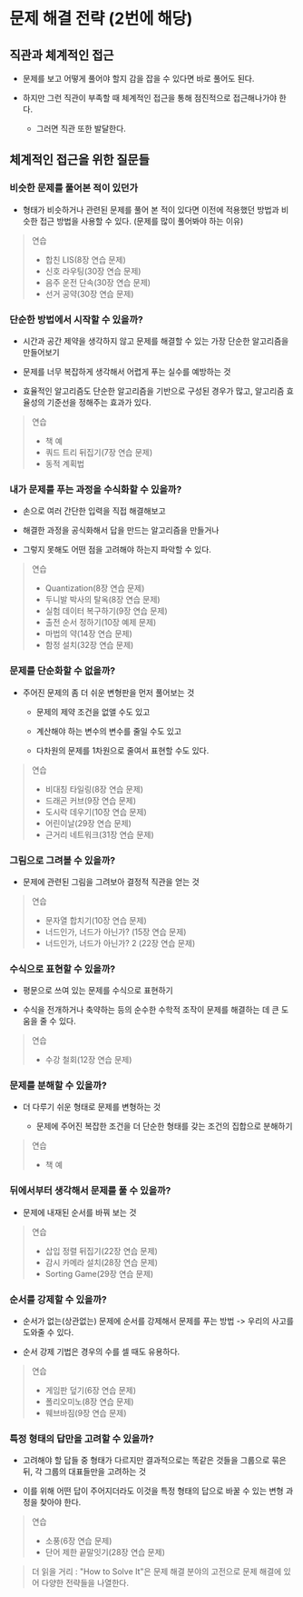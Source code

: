 # 문제 해결 전략 (2번에 해당)

## 직관과 체계적인 접근

- 문제를 보고 어떻게 풀어야 할지 감을 잡을 수 있다면 바로 풀어도 된다.

- 하지만 그런 직관이 부족할 때 체계적인 접근을 통해 점진적으로 접근해나가야 한다.

    - 그러면 직관 또한 발달한다.

## 체계적인 접근을 위한 질문들

### 비슷한 문제를 풀어본 적이 있던가

- 형태가 비슷하거나 관련된 문제를 풀어 본 적이 있다면 이전에 적용했던 방법과 비슷한 접근 방법을 사용할 수 있다. (문제를 많이 풀어봐야 하는 이유)

> 연습 
> - 합친 LIS(8장 연습 문제)
> - 신호 라우팅(30장 연습 문제)
> - 음주 운전 단속(30장 연습 문제)
> - 선거 공약(30장 연습 문제)

### 단순한 방법에서 시작할 수 있을까?

- 시간과 공간 제약을 생각하지 않고 문제를 해결할 수 있는 가장 단순한 알고리즘을 만들어보기

- 문제를 너무 복잡하게 생각해서 어렵게 푸는 실수를 예방하는 것

- 효율적인 알고리즘도 단순한 알고리즘을 기반으로 구성된 경우가 많고, 알고리즘 효율성의 기준선을 정해주는 효과가 있다.

> 연습 
> - 책 예
> - 쿼드 트리 뒤집기(7장 연습 문제)
> - 동적 계획법

### 내가 문제를 푸는 과정을 수식화할 수 있을까?

- 손으로 여러 간단한 입력을 직접 해결해보고 

 - 해결한 과정을 공식화해서 답을 만드는 알고리즘을 만들거나 

- 그렇지 못해도 어떤 점을 고려해야 하는지 파악할 수 있다.

> 연습 
> - Quantization(8장 연습 문제)
> - 두니발 박사의 탈옥(8장 연습 문제)
> - 실험 데이터 복구하기(9장 연습 문제)
> - 출전 순서 정하기(10장 예제 문제)
> - 마법의 약(14장 연습 문제)
> - 함정 설치(32장 연습 문제)

### 문제를 단순화할 수 없을까?

- 주어진 문제의 좀 더 쉬운 변형판을 먼저 풀어보는 것

    - 문제의 제약 조건을 없앨 수도 있고

    - 계산해야 하는 변수의 변수를 줄일 수도 있고

    - 다차원의 문제를 1차원으로 줄여서 표현할 수도 있다.

> 연습 
> - 비대칭 타일링(8장 연습 문제)
> - 드래곤 커브(9장 연습 문제)
> - 도시락 데우기(10장 연습 문제)
> - 어린이날(29장 연습 문제)
> - 근거리 네트워크(31장 연습 문제)

### 그림으로 그려볼 수 있을까?

- 문제에 관련된 그림을 그려보아 결정적 직관을 얻는 것

> 연습 
> - 문자열 합치기(10장 연습 문제)
> - 너드인가, 너드가 아닌가? (15장 연습 문제)
> - 너드인가, 너드가 아닌가? 2 (22장 연습 문제)

### 수식으로 표현할 수 있을까?

- 평문으로 쓰여 있는 문제를 수식으로 표현하기

- 수식을 전개하거나 축약하는 등의 순수한 수학적 조작이 문제를 해결하는 데 큰 도움을 줄 수 있다.

> 연습 
> - 수강 철회(12장 연습 문제)

### 문제를 분해할 수 있을까?

- 더 다루기 쉬운 형태로 문제를 변형하는 것
        
    - 문제에 주어진 복잡한 조건을 더 단순한 형태를 갖는 조건의 집합으로 분해하기

> 연습 
> - 책 예

### 뒤에서부터 생각해서 문제를 풀 수 있을까?

- 문제에 내재된 순서를 바꿔 보는 것

> 연습 
> - 삽입 정렬 뒤집기(22장 연습 문제)
> - 감시 카메라 설치(28장 연습 문제)
> - Sorting Game(29장 연습 문제)

### 순서를 강제할 수 있을까?

- 순서가 없는(상관없는) 문제에 순서를 강제해서 문제를 푸는 방법 -> 우리의 사고를 도와줄 수 있다.

- 순서 강제 기법은 경우의 수를 셀 때도 유용하다.

> 연습 
> - 게임판 덮기(6장 연습 문제)
> - 폴리오미노(8장 연습 문제)
> - 웨브바짐(9장 연습 문제)

### 특정 형태의 답만을 고려할 수 있을까?

- 고려해야 할 답들 중 형태가 다르지만 결과적으로는 똑같은 것들을 그룹으로 묶은 뒤, 각 그룹의 대표들만을 고려하는 것

- 이를 위해 어떤 답이 주어지더라도 이것을 특정 형태의 답으로 바꿀 수 있는 변형 과정을 찾아야 한다.

> 연습 
> - 소풍(6장 연습 문제)
> - 단어 제한 끝말잇기(28장 연습 문제)

> 더 읽을 거리 : "How to Solve It"은 문제 해결 분야의 고전으로 문제 해결에 있어 다양한 전략들을 나열한다.